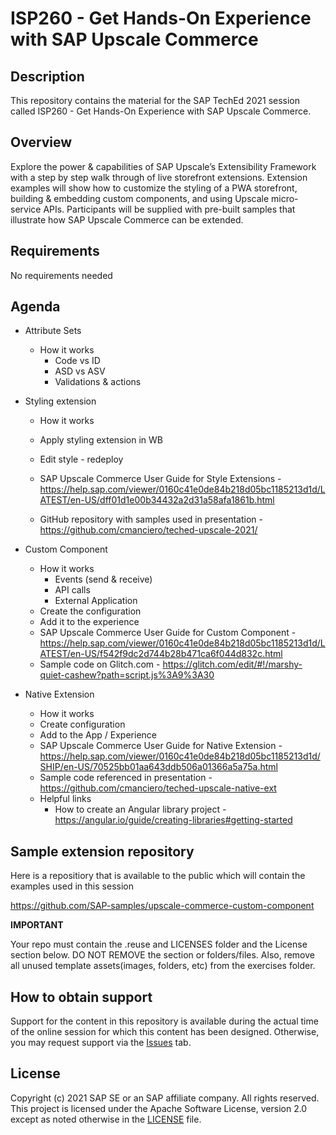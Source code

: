 # ISP260 - Get Hands-On Experience with SAP Upscale Commerce

## Description

This repository contains the material for the SAP TechEd 2021 session called ISP260 - Get Hands-On Experience with SAP Upscale Commerce.  

## Overview

Explore the power & capabilities of SAP Upscale’s Extensibility Framework with a step by step walk through of live storefront extensions. Extension examples will show how to customize the styling of a PWA storefront, building & embedding custom components, and using Upscale micro-service APIs. Participants will be supplied with pre-built samples that illustrate how SAP Upscale Commerce can be extended.

## Requirements

No requirements needed

## Agenda
- Attribute Sets
    - How it works
	    - Code vs ID
		- ASD vs ASV
		- Validations & actions

- Styling extension
    - How it works
	- Apply styling extension in WB
	- Edit style - redeploy
	- SAP Upscale Commerce User Guide for Style Extensions - https://help.sap.com/viewer/0160c41e0de84b218d05bc1185213d1d/LATEST/en-US/dff01d1e00b34432a2d31a58afa1861b.html

    - GitHub repository with samples used in presentation - https://github.com/cmanciero/teched-upscale-2021/

- Custom Component
	- How it works
		- Events (send & receive)
		- API calls
		- External Application
	- Create the configuration
	- Add it to the experience
	- SAP Upscale Commerce User Guide for Custom Component - https://help.sap.com/viewer/0160c41e0de84b218d05bc1185213d1d/LATEST/en-US/f542f9dc2d744b28b471ca6f044d832c.html
	- Sample code on Glitch.com - https://glitch.com/edit/#!/marshy-quiet-cashew?path=script.js%3A9%3A30


- Native Extension 
	- How it works
	- Create configuration
	- Add to the App / Experience
	- SAP Upscale Commerce User Guide for Native Extension - https://help.sap.com/viewer/0160c41e0de84b218d05bc1185213d1d/SHIP/en-US/70525bb01aa643ddb506a01366a5a75a.html
	- Sample code referenced in presentation - https://github.com/cmanciero/teched-upscale-native-ext
	- Helpful links
		- How to create an Angular library project - https://angular.io/guide/creating-libraries#getting-started 

## Sample extension repository

Here is a repositiory that is available to the public which will contain the examples used in this session

https://github.com/SAP-samples/upscale-commerce-custom-component

**IMPORTANT**

Your repo must contain the .reuse and LICENSES folder and the License section below. DO NOT REMOVE the section or folders/files. Also, remove all unused template assets(images, folders, etc) from the exercises folder. 

## How to obtain support

Support for the content in this repository is available during the actual time of the online session for which this content has been designed. Otherwise, you may request support via the [Issues](../../issues) tab.

## License
Copyright (c) 2021 SAP SE or an SAP affiliate company. All rights reserved. This project is licensed under the Apache Software License, version 2.0 except as noted otherwise in the [LICENSE](LICENSES/Apache-2.0.txt) file.
